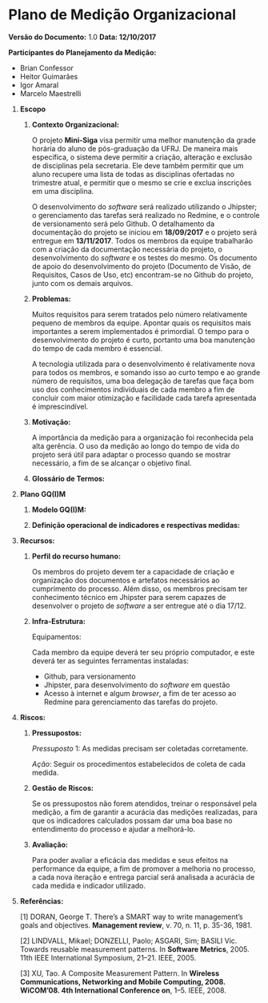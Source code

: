 # Plano de Medição Organizacional

**Versão do Documento:** 1.0 **Data: 12/10/2017**

**Participantes do Planejamento da Medição:**
* Brian Confessor
* Heitor Guimarães
* Igor Amaral
* Marcelo Maestrelli

1. **Escopo**

	1. **Contexto Organizacional:**

		O projeto **Mini-Siga** visa permitir uma melhor manutenção da grade horária do aluno de pós-graduação da UFRJ. De maneira mais específica, o sistema deve permitir a criação, alteração e exclusão de disciplinas pela secretaria. Ele deve também permitir que um aluno recupere uma lista de todas as disciplinas ofertadas no trimestre atual, e permitir que o mesmo se crie e exclua inscrições em uma disciplina.
	
		O desenvolvimento do *software* será realizado utilizando o Jhipster; o gerenciamento das tarefas será realizado no Redmine, e o controle de versionamento será pelo Github. O detalhamento da documentação do projeto se iniciou em **18/09/2017** e o projeto será entregue em **13/11/2017**. Todos os membros da equipe trabalharão com a criação da documentação necessária do projeto, o desenvolvimento do *software* e os testes do mesmo. Os documento de apoio do desenvolvimento do projeto (Documento de Visão, de Requisitos, Casos de Uso, etc) encontram-se no Github do projeto, junto com os demais arquivos.

	2. **Problemas:**

		Muitos requisitos para serem tratados pelo número relativamente pequeno de membros da equipe. Apontar quais os requisitos mais importantes a serem implementados é primordial. O tempo para o desenvolvimento do projeto é curto, portanto uma boa manutenção do tempo de cada membro é essencial.

		A tecnologia utilizada para o desenvolvimento é relativamente nova para todos os membros, e somando isso ao curto tempo e ao grande número de requisitos, uma boa delegação de tarefas que faça bom uso dos conhecimentos individuais de cada membro a fim de concluir com maior otimização e facilidade cada tarefa apresentada é imprescindível.

	3. **Motivação:**

		A importância da medição para a organização foi reconhecida pela alta gerência. O uso da medição ao longo do tempo de vida do projeto será útil para adaptar o processo quando se mostrar necessário, a fim de se alcançar o objetivo final.

	4. **Glossário de Termos:**

2. **Plano GQ(I)M**

	1. **Modelo GQ(I)M:**


	2. **Definição operacional de indicadores e respectivas medidas:**

3. **Recursos:**

	1. **Perfil do recurso humano:**

		Os membros do projeto devem ter a capacidade de criação e organização dos documentos e artefatos necessários ao cumprimento do processo. Além disso, os membros precisam ter conhecimento técnico em Jhipster para serem capazes de desenvolver o projeto de *software* a ser entregue até o dia 17/12.

	2. **Infra-Estrutura:**

		Equipamentos:

		Cada membro da equipe deverá ter seu próprio computador, e este deverá ter as seguintes ferramentas instaladas:

		* Github, para versionamento
		* Jhipster, para desenvolvimento do *software* em questão
		* Acesso à internet e algum *browser*, a fim de ter acesso ao Redmine para gerenciamento das tarefas do projeto.

4. **Riscos:**

	1. **Pressupostos:**

		*Pressuposto* 1: As medidas precisam ser coletadas corretamente.

		*Ação*: Seguir os procedimentos estabelecidos de coleta de cada medida.

	2. **Gestão de Riscos:**

		Se os pressupostos não forem atendidos, treinar o responsável pela medição, a fim de garantir a acurácia das medições realizadas, para que os indicadores calculados possam dar uma boa base no entendimento do processo e ajudar a melhorá-lo.

	3. **Avaliação:**

		Para poder avaliar a eficácia das medidas e seus efeitos na performance da equipe, a fim de promover a melhoria no processo, a cada nova iteração e entrega parcial será analisada a acurácia de cada medida e indicador utilizado.

5. **Referências:**

	[1] DORAN, George T. There’s a SMART way to write management’s goals and objectives. **Management review**, v. 70, n. 11, p. 35-36, 1981.

	[2] LINDVALL, Mikael; DONZELLI, Paolo; ASGARI, Sim; BASILI Vic. Towards reusable measurement patterns. In **Software Metrics**, 2005. 11th IEEE International Symposium, 21–21. IEEE, 2005.

	[3] XU, Tao. A Composite Measurement Pattern. In **Wireless Communications, Networking and Mobile Computing, 2008. WiCOM’08. 4th International Conference on**, 1–5. IEEE, 2008. 


